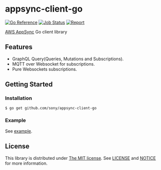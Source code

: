 appsync-client-go
=================

[![Go Reference](https://pkg.go.dev/badge/github.com/sony/appsync-client-go.svg)](https://pkg.go.dev/github.com/sony/appsync-client-go)
[![Job Status](https://inspecode.rocro.com/badges/github.com/sony/appsync-client-go/status?token=VN4s0UD-m44_nY-nP0kSWRE3aVQiTg4UY2oTpm8r_Zc&branch=master)](https://inspecode.rocro.com/jobs/github.com/sony/appsync-client-go/latest?completed=true&branch=master)
[![Report](https://inspecode.rocro.com/badges/github.com/sony/appsync-client-go/report?token=VN4s0UD-m44_nY-nP0kSWRE3aVQiTg4UY2oTpm8r_Zc&branch=master)](https://inspecode.rocro.com/reports/github.com/sony/appsync-client-go/branch/master/summary)


[AWS AppSync](https://aws.amazon.com/jp/appsync/) Go client library

Features
--------

* GraphQL Query(Queries, Mutations and Subscriptions).
* MQTT over Websocket for subscriptions.
* Pure Websockets subscriptions.

Getting Started
---------------

### Installation

```
$ go get github.com/sony/appsync-client-go
```

### Example

See [example](https://github.com/sony/appsync-client-go/blob/master/appsync_example_test.go).


License
---------
This library is distributed under [The MIT license](https://opensource.org/licenses/MIT). 
See [LICENSE](https://github.com/sony/appsync-client-go/blob/master/LICENSE) and
[NOTICE](https://github.com/sony/appsync-client-go/blob/master/NOTICE) for more information.
